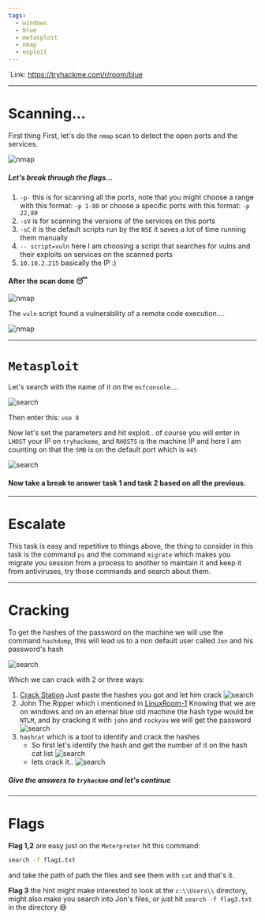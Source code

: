 ```yaml
---
tags:
  - windows
  - blue
  - metasploit
  - nmap
  - exploit
---
```

`Link: https://tryhackme.com/r/room/blue

---

# Scanning...

First thing First, let's do the `nmap` scan to detect the open ports and the services.

![nmap](../../photos/blue/nmap1.png)

##### Let's break through the flags...

1. `-p-`  this is for scanning all the ports, note that you might choose a range with this format: `-p 1-80` or choose a specific ports with this format: `-p 22,80`
2. `-sV` is for scanning the versions of the services on this ports
3. `-sC` it is the default scripts run by the `NSE` it saves a lot of time running them manually
4. `-- script=vuln` here I am choosing a script that searches for vulns and their exploits on services on the scanned ports
5. `10.10.2.215` basically the IP :)

#### After the scan done 😴

![nmap](../../photos/blue/2000.gif)

The `vuln` script found a vulnerability of a remote code execution....

![nmap](../../photos/blue/vuln.png)

---

# `Metasploit`

Let's search with the name of it on the `msfconsole`....

![search](../../photos/blue/search.png)

Then enter this: `use 0`

Now let's set the parameters and hit exploit..
of course you will enter in `LHOST` your IP on `tryhackeme`, and `RHOSTS` is the machine IP and here I am counting on that the `SMB` is on the default port which is `445`

![search](../../photos/blue/exploit.png)

#### Now take a break to answer task 1 and task 2 based on all the previous.

---

# Escalate

This task is easy and repetitive to things above, the thing to consider in this task is the command `ps` and the command `migrate` which makes you migrate you session from a process to another to maintain it and keep it from antiviruses, try those commands and search about them.

---
# Cracking

To get the hashes of the password on the machine we will use the command `hashdump`, this will lead us to a non default user called `Jon` and his password's hash

![search](../../photos/blue/hash.png)

Which we can crack with 2 or three ways:
1. [Crack Station](https://crackstation.net/)
   Just paste the hashes you got and let him crack
   ![search](../../photos/blue/crks.png)
2. John The Ripper which i mentioned in [LinuxRoom-1](LinuxRoom-1.md)
   Knowing that we are on windows and on an eternal blue old machine the hash type would be `NTLM`, and by cracking it with `john` and `rockyou` we will get the password
   ![search](../../photos/blue/john.png)
3. `hashcat` which is a tool to identify and crack the hashes
	- So first let's identify the hash and get the number of it on the hash cat list
	     ![search](../../photos/blue/cati.png)
	 - lets crack it..
		   ![search](../../photos/blue/catc.png)

##### Give the answers to `tryhackme` and let's continue

---

# Flags

**Flag 1,2** are easy just on the `Meterpreter` hit this command:
```bash
search -f flag1.txt
```

and take the path of path the files and see them with `cat` and that's it.

**Flag 3** the hint might make interested to look at the `c:\\Users\\` directory, might also make you search into Jon's files, or just hit `search -f flag3.txt` in the directory 😅